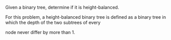 
Given a binary tree, determine if it is height-balanced.

For this problem, a height-balanced binary tree is defined as a binary tree in which the depth of the two subtrees of every 

node never differ by more than 1.
